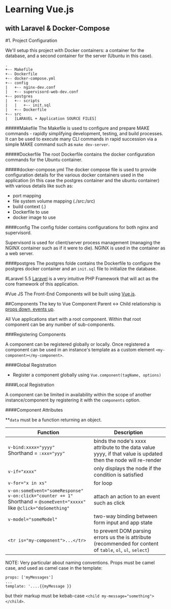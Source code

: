 # Learning Vue.js
## with Laravel & Docker-Compose


#1. Project Configuration

We'll setup this project with Docker containers: a container for the database, and a second container for the server (Ubuntu in this case).

```
.
+-- Makefile
+-- Dockerfile
+-- docker-compose.yml
+-- config
|   +-- nginx-dev.conf
|   +-- supervisord-web-dev.conf
+-- postgres
|   +-- scripts
|   |   +-- init.sql
|   +-- Dockerfile
+-- src
|   [LARAVEL + Application SOURCE FILES]
```

#####Makefile
The Makefile is used to configure and prepare MAKE commands - rapidly simplifying development, testing, and build processes. It can be used to execute many CLI commands in rapid succession via a simple MAKE command such as `make dev-server`.

#####Dockerfile
The root Dockerfile contains the docker configuration commands for the Ubuntu container.

#####docker-compose.yml
The docker compose file is used to provide configuration details for the various docker containers used in the application (in this case the postgres container and the ubuntu container) with various details like such as:

* port mapping
* file system volume mapping (./src:/src)
* build context (.)
* Dockerfile to use
* docker image to use

####config
The config folder contains configurations for both nginx and supervisord.

Supervisord is used for client/server process management (managing the NGINX container such as if it were to die). NGINX is used in the container as a web server.

####postgres
The postgres folde contains the Dockerfile to configure the postgres docker container and an `init.sql` file to initialize the database.

#Laravel 5.5
[Laravel](https://laravel.com/) is a very intuitive PHP Framework that will act as the core framework of this application.

#Vue JS
The Front-End Components will be built using [Vue.js](https://vuejs.org/v2/guide/index.html).

##Components
The key to Vue Component Parent <-> Child relationship is [props down, events up](https://vuejs.org/v2/guide/components.html#Composing-Components).

All Vue applications start with a root component. Within that root component can be any number of sub-components.

###Registering Components

A component can be registered globally or locally. Once registered a component can be used in an instance's template as a custom element `<my-component></my-component>`.

####Global Registration

* Register a component globally using `Vue.component(tagName, options)`

####Local Registration

A component can be limited in availability within the scope of another instance/component by registering it with the `components` option.

####Component Attributes

**`data` must be a function returning an object.

|Function   |Description
|---|---|
|`v-bind:xxxx="yyyy"`<br />Shorthand = `:xxx="yyy"`   | binds the node's xxxx attribute to the data value yyyy, if that value is updated then the node will re-render
|`v-if="xxxx"`   | only displays the node if the condition is satisfied
|`v-for="x in xs"`   | for loop
|`v-on:someEvent="someResponse"`<br />`v-on:click="counter += 1"`<br />Shorthand = `@someEvent="xxxxx"` like `@click="doSomething"`   | attach an action to an event such as click
|`v-model="someModel"`   | two-way binding between form input and app state
|`<tr is="my-component">...</tr>`   | to prevent DOM parsing errors us the is attribute (recommended for content of `table`, `ol`, `ul`, `select`)

NOTE: Very particular about naming conventions. Props must be camel case, and used as camel case in the template:

```
props: ['myMessages']
...
template: '....{{myMessage }}
```

but their markup must be kebab-case `<child my-message="something"></child>`.

